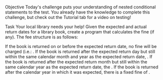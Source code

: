 Objective 
Today's challenge puts your understanding of nested conditional statements to the test. You already have the knowledge to complete this challenge, but check out the Tutorial tab for a video on testing!

Task 
Your local library needs your help! Given the expected and actual return dates for a library book, create a program that calculates the fine (if any). The fee structure is as follows:

If the book is returned on or before the expected return date, no fine will be charged (i.e.: .
If the book is returned after the expected return day but still within the same calendar month and year as the expected return date, .
If the book is returned after the expected return month but still within the same calendar year as the expected return date, the .
If the book is returned after the calendar year in which it was expected, there is a fixed fine of .

